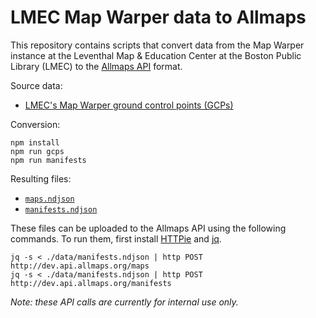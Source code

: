 # LMEC Map Warper data to Allmaps

This repository contains scripts that convert data from the Map Warper instance at the Leventhal Map & Education Center at the Boston Public Library (LMEC) to the [Allmaps API](https://github.com/allmaps/annotation/tree/develop) format.

Source data:

- [LMEC's Map Warper ground control points (GCPs)](./data/bpl-mapwarper_control-points-data_1639766994.json)

Conversion:

    npm install
    npm run gcps
    npm run manifests

Resulting files:

- [`maps.ndjson`](./data/maps.ndjson)
- [`manifests.ndjson`](./data/manifests.ndjson)

These files can be uploaded to the Allmaps API using the following commands. To run them, first install [HTTPie](https://httpie.io/cli) and [jq](https://stedolan.github.io/jq/).

    jq -s < ./data/manifests.ndjson | http POST http://dev.api.allmaps.org/maps
    jq -s < ./data/manifests.ndjson | http POST http://dev.api.allmaps.org/manifests

_Note: these API calls are currently for internal use only._
